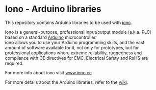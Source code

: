 # Iono - Arduino libraries

This repository contains Arduino libraries to be used with [iono](http://www.sferalabs.cc/iono/).  

iono is a general-purpose, professional input/output module (a.k.a. PLC) based on a standard [Arduino](http://www.arduino.cc/) microcontroller.  
iono allows you to use your Arduino programming skills, and the vast amount of software available for it, not only for prototypes, but for professional applications where extreme reliability, ruggedness and compliance with CE directives for EMC, Electrical Safety and RoHS are required.

For more info about iono visit www.iono.cc  

For more details about the Arduino libraries, refer to the [wiki](../../wiki).
